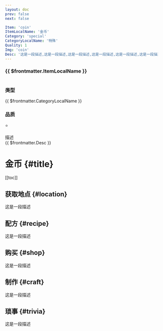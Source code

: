 ```yaml
---
layout: doc
prev: false
next: false

Item: 'coin'
ItemLocalName: '金币'
Category: 'special'
CategoryLocalName: '特殊'
Quality: 1
Img: 'coin'
Desc: '这是一段描述,这是一段描述,这是一段描述,这是一段描述,这是一段描述,这是一段描述,这是一段描述,这是一段描述,这是一段描述,这是一段描述,这是一段描述,这是一段描述,这是一段描述,这是一段描述,这是一段描述,这是一段描述,这是一段描述,这是一段描述.'
---
```


<aside class="infobox">
  <h3>{{ $frontmatter.ItemLocalName }}</h3>
  <figure><img :src=" '/item/'+$frontmatter.Img+'.webp' " :alt=" $frontmatter.Img "></figure>
  <section>
    <div class="desc-item">
      <h3>类型</h3>
      <a :href=" '../'+$frontmatter.Category ">{{ $frontmatter.CategoryLocalName }}</a>
    </div>
    <div class="desc-item">
      <h3>品质</h3>
      <p v-for="star in $frontmatter.Quality "><span>⭐</span></p>
    </div>
  </section>
  <section>
    <div class="desc-title">描述</div>
    <div class="desc-content">{{ $frontmatter.Desc }}</div>
  </section>
</aside>

# 金币 {#title}

[[toc]]

## 获取地点 {#location}

这是一段描述

## 配方 {#recipe}

这是一段描述

## 购买 {#shop}

这是一段描述

## 制作 {#craft}

这是一段描述

## 琐事 {#trivia}

这是一段描述
